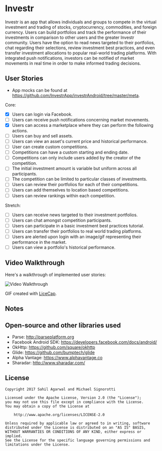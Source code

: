 # Investr

Investr is an app that allows individuals and groups to compete in the virtual investment and trading of stocks, cryptocurrency, commodities, and foreign currency. Users can build portfolios and track the performance of their investments in comparison to other users and the greater Investr community. Users have the option to read news targeted to their portfolios, chat regarding their selections, review investment best practices, and even transfer investment allocations to popular real-world trading platforms. With integrated push notifications, investors can be notified of market movements in real time in order to make informed trading decisions.

## User Stories

* App mocks can be found at https://github.com/InvestrApp/investrAndroid/tree/master/meta.

Core:

* [x] Users can login via Facebook.
* [ ] Users can receive push notifications concerning market movements.
* [x] Users can access a marketplace where they can perform the following actions.
* [ ] Users can buy and sell assets.
* [ ] Users can view an asset's current price and historical performance.
* [ ] User can create custom competitions.
* [ ] Competitions can have a custom starting and ending date.
* [ ] Competitions can only include users added by the creator of the competition.
* [ ] The initial investment amount is variable but uniform across all participants.
* [ ] The competition can be limited to particular classes of investments.
* [ ] Users can review their portfolios for each of their competitions.
* [ ] Users can add themselves to location based competitions.
* [ ] Users can review rankings within each competition.

Stretch: 
* [ ] Users can receive news targeted to their investment portfolios.
* [ ] Users can chat amongst competition participants.
* [ ] Users can participate in a basic investment best practices tutorial.
* [ ] Users can transfer their portfolios to real world trading platforms.
* [ ] Users are alerted upon login with an image/gif representing their performance in the market.
* [ ] Users can view a portfolio's historical performance.

## Video Walkthrough

Here's a walkthrough of implemented user stories:

<img src='https://i.imgur.com/nUGpN2q.gif' title='Video Walkthrough' width='' alt='Video Walkthrough' />

GIF created with [LiceCap](http://www.cockos.com/licecap/).

## Notes

## Open-source and other libraries used

* Parse: http://parseplatform.org
* Facebook Android SDK: https://developers.facebook.com/docs/android/
* OkHttp: https://github.com/square/okhttp
* Glide: https://github.com/bumptech/glide
* Alpha Vantage: https://www.alphavantage.co
* Sharadar: http://www.sharadar.com/

## License

    Copyright 2017 Sahil Agarwal and Michael Signorotti

    Licensed under the Apache License, Version 2.0 (the "License");
    you may not use this file except in compliance with the License.
    You may obtain a copy of the License at

        http://www.apache.org/licenses/LICENSE-2.0

    Unless required by applicable law or agreed to in writing, software
    distributed under the License is distributed on an "AS IS" BASIS,
    WITHOUT WARRANTIES OR CONDITIONS OF ANY KIND, either express or implied.
    See the License for the specific language governing permissions and
    limitations under the License.